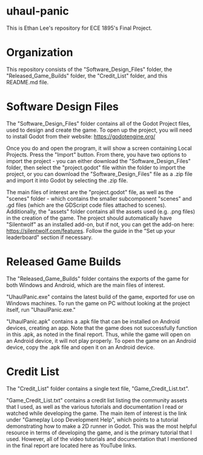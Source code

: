 # uhaul-panic
This is Ethan Lee's repository for ECE 1895's Final Project.

# Organization
This repository consists of the "Software_Design_Files" folder, the "Released_Game_Builds" folder, the "Credit_List" folder, and this README.md file.

# Software Design Files
The "Software_Design_Files" folder contains all of the Godot Project files, used to design and create the game. To open up the project, you will need to install Godot from their website:
https://godotengine.org/

Once you do and open the program, it will show a screen containing Local Projects. Press the "Import" button. From there, you have two options to import the project - you can either download the "Software_Design_Files" folder, then select the "project.godot" file within the folder to import the project, or you can download the "Software_Design_Files" file as a .zip file and import it into Godot by selecting the .zip file.

The main files of interest are the "project.godot" file, as well as the "scenes" folder - which contains the smaller subcomponent "scenes" and .gd files (which are the GDScript code files attached to scenes).
Additionally, the "assets" folder contains all the assets used (e.g. .png files) in the creation of the game.
The project should automatically have "Silentwolf" as an installed add-on, but if not, you can get the add-on here:
https://silentwolf.com/features.
Follow the guide in the "Set up your leaderboard" section if necessary.

# Released Game Builds
The "Released_Game_Builds" folder contains the exports of the game for both Windows and Android, which are the main files of interest.

"UhaulPanic.exe" contains the latest build of the game, exported for use on Windows machines. 
To run the game on PC without looking at the project itself, run "UhaulPanic.exe."

"UhaulPanic.apk" contains a .apk file that can be installed on Android devices, creating an app.
Note that the game does not successfully function in this .apk, as noted in the final report. Thus, while the game will open on an Android device, it will not play properly.
To open the game on an Android device, copy the .apk file and open it on an Android device.

# Credit List
The "Credit_List" folder contains a single text file, "Game_Credit_List.txt".

"Game_Credit_List.txt" contains a credit list listing the community assets that I used, as well as the various tutorials and documentation I read or watched while developing the game.
The main item of interest is the link under "Gameplay Loop Development Help", which points to a tutorial demonstrating how to make a 2D runner in Godot. This was the most helpful resource in terms of developing the game, and is the primary tutorial that I used.
However, all of the video tutorials and documentation that I mentioned in the final report are located here as YouTube links.
